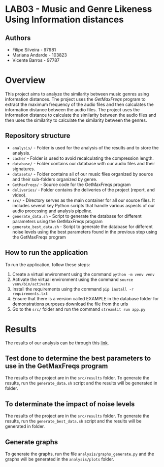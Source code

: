 # LAB03 - Music and Genre Likeness Using Information distances


## Authors
- Filipe Silveira - 97981
- Mariana Andarde - 103823
- Vicente Barros - 97787

# Overview
This project aims to analyze the similarity between music genres using information distances.
The project uses the _GetMaxFreqs_ program to extract the maximum frequency of the audio files and then 
calculates the information distance between the audio files. The project uses the information distance to 
calculate the similarity between the audio files and then uses the similarity to calculate the similarity between the genres.

## Repository structure
- `analysis/` - Folder is used for the analysis of the results and to store the analysis.
- `cache/` - Folder is used to avoid recalculating the compression length.
- `database/` - Folder contains our database with our audio files and their signatures.
- `datasets/` - Folder contains all of our music files organized by source and their sub-folders organized by genre.
- `GetMaxFreqs/` - Source code for the GetMaxFreqs program
- `deliveries/` - Folder contains the deliveries of the project (report, and video).
- `src/` - Directory serves as the main container for all our source files. It includes several key Python scripts that handle various aspects of our audio processing and analysis pipeline.
- `generate_data.sh` - Script to generate the database for different parameters using the GetMaxFreqs program
- `generate_best_data.sh` - Script to generate the database for different noise levels using the best parameters found in the previous step using the GetMaxFreqs program

## How to run the application
To run the application, follow these steps:

1. Create a virtual environment using the command `python -m venv venv`
2. Activate the virtual environment using the command `source venv/bin/activate`
3. Install the requirements using the command `pip install -r requirements.txt`
4. Ensure that there is a version called EXAMPLE in the database folder for demonstrations purposes download the file from the urls
5. Go to the `src/` folder and run the command `streamlit run app.py`

# Results
The results of our analysis can be through this [link](https://mega.nz/folder/QTslDQpB#RuQ-gC7EBgRQ8EowLEQDJA).

## Test done to determine the best parameters to use in the GetMaxFreqs program
The results of the project are in the `src/results` folder. To generate the results, run the `generate_data.sh` script and the results will be generated in folder.

## To determinate the impact of noise levels
The results of the project are in the `src/results` folder. To generate the results, run the `generate_best_data.sh` script and the results will be generated in folder.

## Generate graphs
To generate the graphs, run the file `analysis/graphs_generate.py` and the graphs will be generated in the `analysis/plots` folder.
